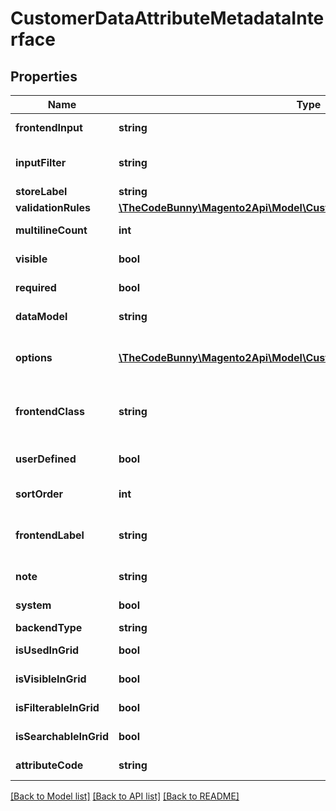 # CustomerDataAttributeMetadataInterface

## Properties
Name | Type | Description | Notes
------------ | ------------- | ------------- | -------------
**frontendInput** | **string** | HTML for input element. | 
**inputFilter** | **string** | Template used for input (e.g. \&quot;date\&quot;) | 
**storeLabel** | **string** | Label of the store. | 
**validationRules** | [**\TheCodeBunny\Magento2Api\Model\CustomerDataValidationRuleInterface[]**](CustomerDataValidationRuleInterface.md) | Validation rules. | 
**multilineCount** | **int** | Of lines of the attribute value. | 
**visible** | **bool** | Attribute is visible on frontend. | 
**required** | **bool** | Attribute is required. | 
**dataModel** | **string** | Data model for attribute. | 
**options** | [**\TheCodeBunny\Magento2Api\Model\CustomerDataOptionInterface[]**](CustomerDataOptionInterface.md) | Options of the attribute (key &#x3D;&gt; value pairs for select) | 
**frontendClass** | **string** | Class which is used to display the attribute on frontend. | 
**userDefined** | **bool** | Current attribute has been defined by a user. | 
**sortOrder** | **int** | Attributes sort order. | 
**frontendLabel** | **string** | Label which supposed to be displayed on frontend. | 
**note** | **string** | The note attribute for the element. | 
**system** | **bool** | This is a system attribute. | 
**backendType** | **string** | Backend type. | 
**isUsedInGrid** | **bool** | It is used in customer grid | [optional] 
**isVisibleInGrid** | **bool** | It is visible in customer grid | [optional] 
**isFilterableInGrid** | **bool** | It is filterable in customer grid | [optional] 
**isSearchableInGrid** | **bool** | It is searchable in customer grid | [optional] 
**attributeCode** | **string** | Code of the attribute. | 

[[Back to Model list]](../README.md#documentation-for-models) [[Back to API list]](../README.md#documentation-for-api-endpoints) [[Back to README]](../README.md)


